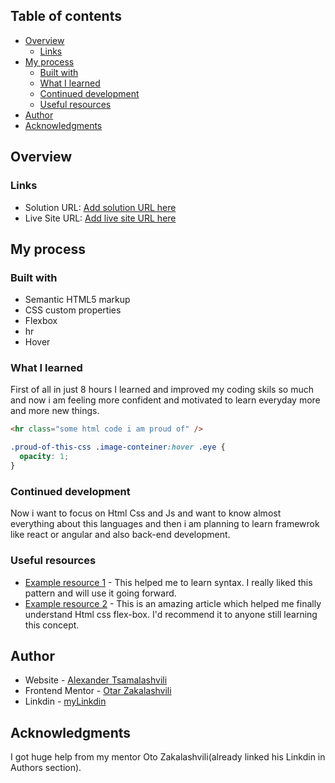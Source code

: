 ## Table of contents

- [Overview](#overview)
  - [Links](#links)
- [My process](#my-process)
  - [Built with](#built-with)
  - [What I learned](#what-i-learned)
  - [Continued development](#continued-development)
  - [Useful resources](#useful-resources)
- [Author](#author)
- [Acknowledgments](#acknowledgments)



## Overview


### Links

- Solution URL: [Add solution URL here](https://your-solution-url.com)
- Live Site URL: [Add live site URL here](https://your-live-site-url.com)

## My process

### Built with

- Semantic HTML5 markup
- CSS custom properties
- Flexbox
- hr
- Hover




### What I learned

First of all in just 8 hours I learned and improved my coding skils so much and now i am feeling more confident and motivated to learn everyday more and more new things.

```html
<hr class="some html code i am proud of" />
```
```css
.proud-of-this-css .image-conteiner:hover .eye {
  opacity: 1;
}
```

### Continued development

Now i want to focus on Html Css and Js and want to know almost everything about this languages and  then i am planning to learn framewrok like react or angular and also back-end development. 

### Useful resources

- [Example resource 1](https://www.w3schools.com/) - This helped me to learn syntax. I really liked this pattern and will use it going forward.
- [Example resource 2](https://developer.mozilla.org/en-US/) - This is an amazing article which helped me finally understand Html css flex-box. I'd recommend it to anyone still learning this concept.


## Author

- Website - [Alexander Tsamalashvili](https://github.com/AlexTsamala)
- Frontend Mentor - [Otar Zakalashvili](https://www.linkedin.com/in/otarza/)
- Linkdin - [myLinkdin](https://www.linkedin.com/in/aleksandre-tsamalashvili-40501a1a0/)



## Acknowledgments

I got huge help from my mentor Oto Zakalashvili(already linked his Linkdin in Authors section).
